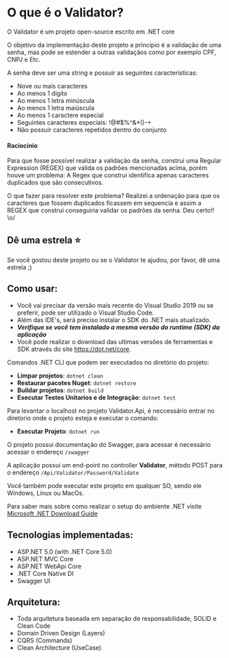 O que é o Validator?
=====================
O Validator é um projeto open-source escrito em .NET core

O objetivo da implementação deste projeto a princípio é a validação de uma senha, mas pode se estender a outras validaçãos como por exemplo CPF, CNPJ e Etc. 

A senha deve ser uma string e possuir as seguintes caracteristicas:

- Nove ou mais caracteres
- Ao menos 1 dígito
- Ao menos 1 letra minúscula
- Ao menos 1 letra maiúscula
- Ao menos 1 caractere especial
- Seguintes caracteres especiais: !@#$%^&*()-+
- Não possuir caracteres repetidos dentro do conjunto

#### Raciocinio
Para que fosse possível realizar a validação da senha, construi uma Regular Expression (REGEX) que valida os padrões mencionadas acima, porém houve um problema:
A Regex que construi identifica apenas caracteres duplicados que são consecutivos.

O que fazer para resolver este problema? Realizei a ordenação para que os caracteres que fossem duplicados ficassem em sequencia e assim a REGEX que construi conseguiria validar os padrões da senha. Deu certo!! \o/

## Dê uma estrela :star:
Se você gostou deste projeto ou se o Validator te ajudou, por favor, dê uma estrela ;)

## Como usar:
- Você vai precisar da versão mais recente do Visual Studio 2019 ou se preferir, pode ser utilizado o Visual Studio Code.
- Além das IDE's, será preciso instalar o SDK do .NET mais atualizado.
- ***Verifique se você tem instalado a mesma versão do runtime (SDK) da aplicação***
- Você pode realizar o download das ultimas versões de ferramentas e SDK através do site https://dot.net/core.

Comandos .NET CLI que podem ser executados no diretório do projeto:
- **Limpar projetos**: ```dotnet clean```
- **Restaurar pacotes Nuget**: ```dotnet restore```
- **Buildar projetos**: ```dotnet build```
- **Executar Testes Unitarios e de Integração**: ```dotnet test```

Para levantar o localhost no projeto Validator.Api, é neccessário entrar no diretorio onde o projeto esteja e executar o comando:
- **Executar Projeto**: ```dotnet run```

O projeto possui documentação do Swagger, para acessar é necessário acessar o endereço ```/swagger``` 

A aplicação possui um end-point no controller **Validator**, método POST para o endereço ```/Api/Validator/Password/Validate```

Você também pode executar este projeto em qualquer SO, sendo ele Windows, Linux ou MacOs.

Para saber mais sobre como realizar o setup do ambiente .NET visite [Microsoft .NET Download Guide](https://www.microsoft.com/net/download) 

## Tecnologias implementadas:
- ASP.NET 5.0 (with .NET Core 5.0)
- ASP.NET MVC Core 
- ASP.NET WebApi Core
- .NET Core Native DI
- Swagger UI

## Arquitetura:
- Toda arquitetura baseada em separação de responsabilidade, SOLID e Clean Code
- Domain Driven Design (Layers)
- CQRS (Commands)
- Clean Architecture (UseCase)